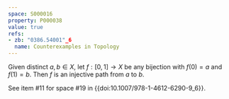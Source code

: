 ```yaml
---
space: S000016
property: P000038
value: true
refs:
- zb: "0386.54001"_6
  name: Counterexamples in Topology
---
```


Given distinct $a,b \in X$, let $f:[0,1]\to X$ be any bijection with $f(0)=a$ and $f(1)=b$.
Then $f$ is an injective path from $a$ to $b$.

See item #11 for space #19 in {{doi:10.1007/978-1-4612-6290-9_6}}.
